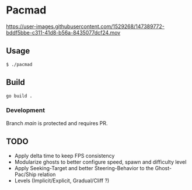 # Pacmad

https://user-images.githubusercontent.com/1529268/147389772-bddf5bbe-c311-41d8-b56a-8435077dcf24.mov

## Usage
```
$ ./pacmad
```
## Build
```
go build .
```

### Development
Branch *main* is protected and requires PR.


## TODO
- Apply delta time to keep FPS consistency
- Modularize ghosts to better configure speed, spawn and difficulty level
- Apply Seeking-Target and better Steering-Behavior to the Ghost-Pac/Ship relation
- Levels (Implicit/Explicit, Gradual/Cliff ?)
